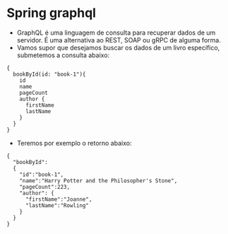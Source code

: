 # Spring graphql
- GraphQL é uma linguagem de consulta para recuperar dados de um servidor. É uma alternativa ao REST, SOAP ou gRPC de alguma forma.
- Vamos supor que desejamos buscar os dados de um livro específico, submetemos a consulta abaixo:
```
{
  bookById(id: "book-1"){
    id
    name
    pageCount
    author {
      firstName
      lastName
    }
  }
}
```
- Teremos por exemplo o retorno abaixo:
```
{
  "bookById":
  {
    "id":"book-1",
    "name":"Harry Potter and the Philosopher's Stone",
    "pageCount":223,
    "author": {
      "firstName":"Joanne",
      "lastName":"Rowling"
    }
  }
}
```
